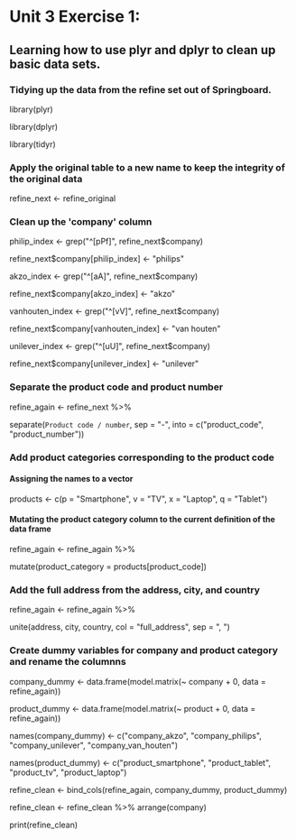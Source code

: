 # Unit 3 Exercise 1:
## Learning how to use plyr and dplyr to clean up basic data sets.
### Tidying up the data from the refine set out of Springboard.
library(plyr)

library(dplyr)

library(tidyr)

### Apply the original table to a new name to keep the integrity of the original data
refine_next <- refine_original

### Clean up the 'company' column
philip_index <- grep("^[pPf]", refine_next$company)

refine_next$company[philip_index] <- "philips"

akzo_index <- grep("^[aA]", refine_next$company)

refine_next$company[akzo_index] <- "akzo"

vanhouten_index <- grep("^[vV]", refine_next$company)

refine_next$company[vanhouten_index] <- "van houten"

unilever_index <- grep("^[uU]", refine_next$company)

refine_next$company[unilever_index] <- "unilever"

### Separate the product code and product number
refine_again <- refine_next %>% 

  separate(`Product code / number`, sep = "-", into = c("product_code", "product_number"))

### Add product categories corresponding to the product code
#### Assigning the names to a vector
products <- c(p = "Smartphone", v = "TV", x = "Laptop", q = "Tablet")
#### Mutating the product category column to the current definition of the data frame
refine_again <- refine_again %>% 

  mutate(product_category = products[product_code])

### Add the full address from the address, city, and country
refine_again <- refine_again %>% 

  unite(address, city, country, col = "full_address", sep = ", ")

### Create dummy variables for company and product category and rename the columnns
company_dummy <- data.frame(model.matrix(~ company + 0, data = refine_again))

product_dummy <- data.frame(model.matrix(~ product + 0, data = refine_again))

names(company_dummy) <- c("company_akzo", "company_philips", "company_unilever", "company_van_houten")

names(product_dummy) <- c("product_smartphone", "product_tablet", "product_tv", "product_laptop")

refine_clean <- bind_cols(refine_again, company_dummy, product_dummy)

refine_clean <- refine_clean %>% arrange(company)

print(refine_clean)
